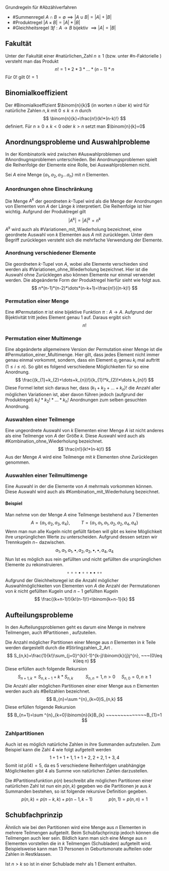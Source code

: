 Grundregeln für #Abzählverfahren

- #Summenregel $A \cap B = \emptyset \implies |A\cup B|=|A|+|B|$
- #Produktregel $|A\times B|=|A|*|B|$
- #Gleichheitsregel $\exists f:A\rightarrow B\text{ bijektiv }\implies |A|=|B|$
## Fakultät
Unter der Fakultät einer #natürlichen_Zahl $n\geq1$ (bzw. unter #n-Faktorielle ) versteht man das Produkt
$$
n!=1*2*3*\dots*(n-1)*n
$$
Für $0!$ gilt $0!=1$

## Binomialkoeffizient
Der #Binomialkoeffizient $\binom{n}{k}$ (in worten $n$ über $k$) wird für natürliche Zahlen $n,k$ mit $0\leq k \leq n$ durch
$$
\binom{n}{k}=\frac{n!}{k!*(n-k)!}
$$
definiert. Für $n\geq 0 ~\land~k<0$ oder $k>n$ setzt man $\binom{n}{k}=0$

## Anordnungsprobleme und Auswahlprobleme
In der Kombinatorik wird zwischen #Auswahlproblemen und #Anordnugnsproblemen unterschieden. Bei Anordnungsproblemen spielt die Reihenfolge der Elemente eine Rolle, bei Auswahlproblemen nicht.

Sei $A$ eine Menge $\{a_{1},a_{2},a_{3}\dots a_{n}\}$ mit $n$ Elementen.

### Anordnungen ohne Einschränkung
Die Menge $A^k$ der geordneten $k$-Tupel wird als die Menge der Anordnungen von Elementen von $A$ der Länge $k$ interpretiert. Die Reihenfolge ist hier wichtig. Aufgrund der Produktregel gilt
$$
|A^k| = |A|^k =n^k
$$
$A^k$ wird auch als #Variationen_mit_Wiederholung bezeichnet, eine geordnete Auswahl von $k$ Elementen aus $A$ mit zurücklegen. Unter dem Begriff zurücklegen versteht sich die mehrfache Verwendung der Elemente.

### Anordnung verschiedener Elemente
Die geordneten $k$-Tupel von $A$, wobei alle Elemente verschieden sind werden als #Variationen_ohne_Wiederholung bezeichnet. Hier ist die Auswahl ohne Zurücklegen also können Elemente nur einmal verwendet werden. Die abgeänderte Form der Produktregel hierfür sieht wie folgt aus.
$$
n*(n-1)*(n-2)*\dots*(n-k+1)=\frac{n!}{(n-k)!}
$$
### Permutation einer Menge
Eine #Permutation $\pi$ ist eine bijektive Funktion $\pi:A\rightarrow A$. Aufgrund der Bijektivität tritt jedes Element genau 1 auf. Daraus ergibt sich
$$
n!
$$
### Permutation einer Multimenge
Eine abgeänderte allgemeinere Version der Permutation einer Menge ist die #Permutation_einer_Multimenge. Hier gilt, dass jedes Element nicht immer genau einmal vorkommt, sondern, dass ein Element $a_{i}$ genau $k_{i}$ mal auftritt ($1\leq i \leq n$). So gibt es folgend verschiedene Möglichkeiten für so eine Anordnung.
$$
\frac{(k_{1}+k_{2}+\dots+k_{n})!}{k_{1}!*k_{2}!*\dots k_{n}!}
$$
Diese Formel leitet sich daraus her, dass $(k_{1}+k_{2}+\dots+k_{n})!$ die Anzahl aller möglichen Variationen ist, aber davon führen jedoch (aufgrund der Produktregel) $k_{1}!*k_{2}!*\dots*k_{n}!$ Anordnungen zum selben gesuchten Anordnung. 

### Auswahlen einer Teilmenge
Eine ungeordnete Auswahl von $k$ Elementen einer Menge $A$ ist nicht anderes als eine Teilmenge von $A$ der Größe $k$. Diese Auswahl wird auch als #Kombination_ohne_Wiederholung bezeichnet.
$$
\frac{n!}{k!*(n-k)!}
$$
Aus der Menge $A$ wird eine Teilmenge mit $k$ Elementen ohne Zurücklegen genommen.

### Auswahlen einer Teilmultimenge
Eine Auswahl in der die Elemente von $A$ mehrmals vorkommen können. Diese Auswahl wird auch als #Kombination_mit_Wiederholung bezeichnet. 

#### Beispiel
Man nehme von der Menge $A$ eine Teilmenge bestehend aus $7$ Elementen
$$
A =\{a_{1},a_{2},a_{3},a_{4}\}, ~~~~~~~~~T=\{a_{1},a_{1},a_{1},a_{2},a_{2},a_{4},a_{4}\} 
$$
Wenn man nun alle Kugeln nicht gefüllt färben will gibt es keine Möglichkeit ihre ursprünglichen Werte zu unterscheiden. Aufgrund dessen setzen wir Trennkugeln $n-$ dazwischen.
$$
a_{1},a_{1},a_{1},\bullet ,a_{2},a_{2},\bullet,\bullet,a_{4},a_{4}
$$
Nun Ist es möglich aus rein gefüllten und nicht gefüllten die ursprünglichen Elemente zu rekonstruieren.
$$
\circ \circ \circ  \bullet  \circ \circ \bullet \bullet \circ \circ
$$
Aufgrund der Gleichheitsregel ist die Anzahl möglicher Auswahlmöglichkeiten von Elementen von $A$ die Anzahl der Permutationen von $k$ nicht gefüllten Kugeln und $n-1$ gefüllten Kugeln
$$
\frac{(k+n-1)!}{k!(n-1)!}=\binom{k+n-1}{k}
$$
## Aufteilungsprobleme

In den Aufteilungsproblemen geht es darum eine Menge in mehrere Teilmengen, auch #Partitionen , aufzuteilen.

Die Anzahl möglicher Partitionen einer Menge aus $n$ Elementen in $k$ Teile werden dargestellt durch die #Stirlingzahlen_2_Art .
$$
S_{n,k}=\frac{1}{k!}\sum_{j=0}^{k}(-1)^{k-j}\binom{k}{j}j^{n}, ~~~(0\leq k\leq n)
$$
Diese erfüllen auch folgende Rekursion
$$
S_{n+1,k}=S_{n,k-1}+k*S_{n,k}~~~~~~~~~~S_{n,n}=1, n>0 ~~~~~S_{n,0}=0, n\geq1
$$
Die Anzahl aller möglichen Partitionen einer einer Menge aus $n$ Elementen werden auch als #Bellzahlen bezeichnet.
$$
B_{n}=\sum ^{n}_{k=0}S_{n,k}
$$
Diese erfüllen folgende Rekursion
$$
B_{n+1}=\sum ^{n}_{k=0}\binom{n}{k}B_{k} ~~~~~~~~~~~~~~B_{1}=1
$$
### Zahlpartitionen
Auch ist es möglich natürliche Zahlen in ihre Summanden aufzuteilen. Zum Beispiel kann die Zahl $4$ wie folgt aufgeteilt werden
$$
1+1+1+1, 1+1+2, 2+2, 1+3, 4
$$
Somit ist $p(4)=5$, da es $5$ verschiedene Reihenfolgen unabhängige Möglichkeiten gibt $4$ als Summe von natürlichen Zahlen darzustellen.

Die #Partitionsfunktion $p(n)$ beschreibt alle möglichen Partitionen einer natürlichen Zahl
Ist nun ein $p(n,k)$ gegeben wo die Partitionen je aus $k$ Summanden bestehen, so ist folgende rekursive Definition gegeben.
$$
p(n,k) = p(n-k,k) + p(n-1,k-1) ~~~~~~~~~~~~~p(n,1)=p(n,n)=1
$$

## Schubfachprinzip
Ähnlich wie bei den Partitionen wird eine Menge aus $n$ Elementen in mehrere Teilmengen aufgeteilt. Beim Schubfachprinzip jedoch können die Teilmengen auch leer sein. Bildlich kann man sich eine Menge aus $n$ Elementen vorstellen die in $k$ Teilmengen (Schubladen) aufgeteilt wird. Beispielsweise kann man 13 Personen in Geburtsmonate aufteilen oder Zahlen in Restklassen. 

Ist $n>k$ so ist in einer Schublade mehr als $1$ Element enthalten.